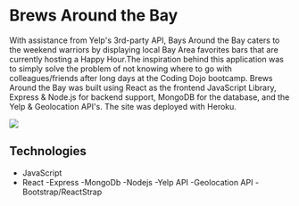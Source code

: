 # Brews Around the Bay

With assistance from Yelp's 3rd-party API, Bays Around the Bay caters to the weekend warriors by displaying local Bay Area favorites bars that are currently hosting a Happy Hour.The inspiration behind this application was to simply solve the problem of not knowing where to go with colleagues/friends after long days at the Coding Dojo bootcamp. Brews Around the Bay was built using React as the frontend JavaScript Library, Express & Node.js for backend support, MongoDB for the database, and the Yelp & Geolocation API's. The site was deployed with Heroku.

![](baybrews.gif)

## Technologies
* JavaScript
* React
-Express
-MongoDb
-Nodejs
-Yelp API
-Geolocation API
-Bootstrap/ReactStrap
